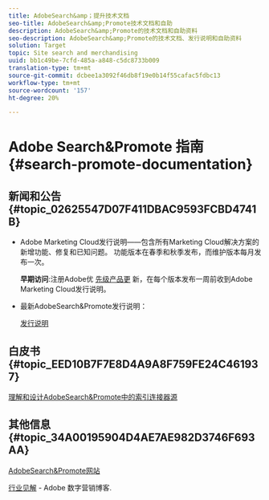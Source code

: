 ```yaml
---
title: AdobeSearch&amp；提升技术文档
seo-title: AdobeSearch&amp;Promote技术文档和自助
description: AdobeSearch&amp;Promote的技术文档和自助资料
seo-description: AdobeSearch&amp;Promote的技术文档、发行说明和自助资料
solution: Target
topic: Site search and merchandising
uuid: bb1c49be-7cfd-485a-a848-c5dc8733b009
translation-type: tm+mt
source-git-commit: dcbee1a3092f46db8f19e0b14f55cafac5fdbc13
workflow-type: tm+mt
source-wordcount: '157'
ht-degree: 20%

---
```



# Adobe Search&amp;Promote 指南 {#search-promote-documentation}

## 新闻和公告{#topic_02625547D07F411DBAC9593FCBD4741B}

* Adobe Marketing Cloud发行说明——包含所有Marketing Cloud解决方案的新增功能、修复和已知问题。 功能版本在春季和秋季发布，而维护版本每月发布一次。

   **早期访问**:注册Adobe优 [先级产品更](https://campaign.adobe.com/webApp/adbePriorityProductSubscribe) 新，在每个版本发布一周前收到Adobe Marketing Cloud发行说明。

* 最新AdobeSearch&amp;Promote发行说明：

   [发行说明](/help/c-searchpromote-release-notes/c-rn-02-13-18-version-1811.md)

## 白皮书 {#topic_EED10B7F7E8D4A9A8F759FE24C461937}

[理解和设计AdobeSearch&amp;Promote中的索引连接器源](https://marketing.adobe.com/resources/help/en_US/snp/index_connector_feeds.pdf)

## 其他信息{#topic_34A00195904D4AE7AE982D3746F693AA}

[AdobeSearch&amp;Promote网站](https://www.adobe.com/solutions/testing-targeting/search-driven-merchandising.html)

[行业见解](https://blogs.adobe.com/digitalmarketing/) - Adobe 数字营销博客.
